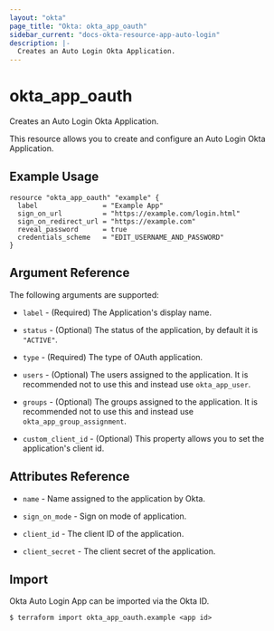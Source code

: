 ```yaml
---
layout: "okta"
page_title: "Okta: okta_app_oauth"
sidebar_current: "docs-okta-resource-app-auto-login"
description: |-
  Creates an Auto Login Okta Application.
---
```


# okta_app_oauth

Creates an Auto Login Okta Application.

This resource allows you to create and configure an Auto Login Okta Application.

## Example Usage

```hcl
resource "okta_app_oauth" "example" {
  label                = "Example App"
  sign_on_url          = "https://example.com/login.html"
  sign_on_redirect_url = "https://example.com"
  reveal_password      = true
  credentials_scheme   = "EDIT_USERNAME_AND_PASSWORD"
}
```

## Argument Reference

The following arguments are supported:

* `label` - (Required) The Application's display name.

* `status` - (Optional) The status of the application, by default it is `"ACTIVE"`.

* `type` - (Required) The type of OAuth application.

* `users` - (Optional) The users assigned to the application. It is recommended not to use this and instead use `okta_app_user`.

* `groups` - (Optional) The groups assigned to the application. It is recommended not to use this and instead use `okta_app_group_assignment`.

* `custom_client_id` - (Optional) This property allows you to set the application's client id.

## Attributes Reference

* `name` - Name assigned to the application by Okta.

* `sign_on_mode` - Sign on mode of application.

* `client_id` - The client ID of the application.

* `client_secret` - The client secret of the application.

## Import

Okta Auto Login App can be imported via the Okta ID.

```
$ terraform import okta_app_oauth.example <app id>
```
